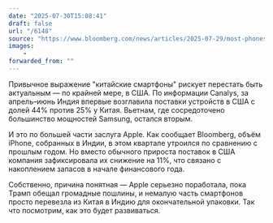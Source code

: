 ```yaml
---
date: "2025-07-30T15:08:41"
draft: false
url: "/6148"
source: "https://www.bloomberg.com/news/articles/2025-07-29/most-phones-sold-in-us-are-now-made-in-india-as-apple-shifts?cmpid=tech-in-brief&utm_medium=email&utm_source=newsletter&utm_term=250730&utm_campaign=tech-in-brief"
images:
    -
forwarded_from: ""
---
```


Привычное выражение "китайские смартфоны" рискует перестать быть актуальным — по крайней мере, в США. По информации Canalys, за апрель–июнь Индия впервые возглавила поставки устройств в США с долей 44% против 25% у Китая. Вьетнам, где сосредоточено большинство мощностей Samsung, остался вторым.

И это по большей части заслуга Apple. Как сообщает Bloomberg, объём iPhone, собранных в Индии, в этом квартале утроился по сравнению с прошлым годом. Но вместо обычного прироста поставок в США компания зафиксировала их снижение на 11%, что связано с накоплением запасов в начале финансового года.

Собственно, причина понятная — Apple серьезно поработала, пока Трамп обещал громадные пошлины, и немалую часть смартфонов просто перевезла из Китая в Индию для окончательной упаковки. Так что посмотрим, как это будет развиваться.
